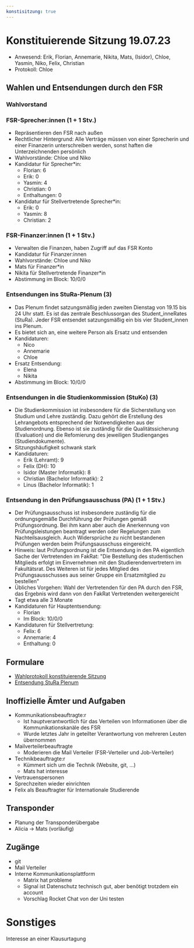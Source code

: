 ```yaml
---
konstisitzung: true
---
```


# Konstituierende Sitzung 19.07.23

- Anwesend: Erik, Florian, Annemarie, Nikita, Mats, (Isidor), Chloe, Yasmin, Niko, Felix, Christian
- Protokoll: Chloe

## Wahlen und Entsendungen durch den FSR

### Wahlvorstand

### FSR-Sprecher:innen (1 + 1 Stv.)

- Repräsentieren den FSR nach außen
- Rechtlicher Hintergrund: Alle Verträge müssen von einer Sprecherin und einer Finanzerin unterschreiben werden, sonst haften die Unterzeichnenden persönlich
- Wahlvorstände: Chloe und Niko
- Kandidatur für Sprecher\*in:
  - Florian: 6
  - Erik: 0
  - Yasmin: 4
  - Christian: 0
  - Enthaltungen: 0
- Kandidatur für Stellvertretende Sprecher\*in:
  - Erik: 0
  - Yasmin: 8
  - Christian: 2

### FSR-Finanzer:innen (1 + 1 Stv.)

- Verwalten die Finanzen, haben Zugriff auf das FSR Konto
- Kandidatur für Finanzer:innen
- Wahlvorstände: Chloe und Niko
- Mats für Finanzer\*in
- Nikita für Stellvertretende Finanzer\*in
- Abstimmung im Block: 10/0/0

### Entsendungen ins StuRa-Plenum (3)

- Das Plenum findet satzungsmäßig jeden zweiten Dienstag von 19.15 bis 24 Uhr statt. Es ist das zentrale Beschlussorgan des Student_inneRates (StuRa). Jeder FSR entsendet satzungsmäßig ein bis vier Student_innen ins Plenum.
- Es bietet sich an, eine weitere Person als Ersatz und entsenden
- Kandidaturen:
  - Nico
  - Annemarie
  - Chloe
- Ersatz Entsendung:
  - Elena
  - Nikita
- Abstimmung im Block: 10/0/0

### Entsendungen in die Studienkommission (StuKo) (3)

- Die Studienkommission ist insbesondere für die Sicherstellung von Studium und Lehre zuständig. Dazu gehört die Erstellung des Lehrangebots entsprechend der Notwendigkeiten aus der Studienordnung. Ebenso ist sie zuständig für die Qualitätssicherung (Evaluation) und die Refomierung des jeweiligen Studienganges (Studiendokumente).
- Sitzungshäufigkeit schwank stark
- Kandidaturen:
  - Erik (Lehramt): 9
  - Felix (DH): 10
  - Isidor (Master Informatik): 8
  - Christian (Bachelor Informatik): 2
  - Linus (Bachelor Informatik): 1

### Entsendung in den Prüfungsausschuss (PA) (1 + 1 Stv.)

- Der Prüfungsausschuss ist insbesondere zuständig für die ordnungsgemäße Durchführung der Prüfungen gemäß Prüfungsordnung. Bei ihm kann aber auch die Anerkennung von Prüfungsleistungen beantragt werden oder Regelungen zum Nachteilsausgleich. Auch Widersprüche zu nicht bestandenen Prüfungen werden beim Prüfungsausschuss eingereicht.
- Hinweis: laut Prüfungsordnung ist die Entsendung in den PA eigentlich Sache der Vertretenden im FakRat: "Die Bestellung des studentischen Mitglieds erfolgt im Einvernehmen mit den Studierendenvertretern im Fakultätsrat. Des Weiteren ist für jedes Mitglied des Prüfungsausschusses aus seiner Gruppe ein Ersatzmitglied zu bestellen"
- Übliches Vorgehen: Wahl der Vertretenden für den PA durch den FSR, das Ergebnis wird dann von den FakRat Vertretenden weitergereicht
- Tagt etwa alle 3 Monate
- Kandidaturen für Hauptentsendung:
  - Florian
  - Im Block: 10/0/0
- Kandidaturen für Stellvertretung:
  - Felix: 6
  - Annemarie: 4
  - Enthaltung: 0

## Formulare

- [Wahlprotokoll konstituierende Sitzung](https://stura.uni-leipzig.de/files/public/formulare/wahlprotokoll_konstituierende_fsr-sitzungen.pdf)
- [Entsendung StuRa Plenum](https://stura.uni-leipzig.de/files/public/formulare/plenum_entsendung.pdf)

## Inoffizielle Ämter und Aufgaben

- Kommunikationsbeauftragte:r
  - Ist hauptverantwortlich für das Verteilen von Informationen über die Kommunikationskanäle des FSR
  - Wurde letztes Jahr in geteilter Verantwortung von mehreren Leuten übernommen
- Mailverteilerbeauftragte
  - Moderieren die Mail Verteiler (FSR-Verteiler und Job-Verteiler)
- Technikbeauftragte:r
  - Kümmert sich um die Technik (Website, git, ...)
  - Mats hat interesse
- Vertrauenspersonen
- Sprechzeiten wieder einrichten
- Felix als Beauftragter für Internationale Studierende

## Transponder

- Planung der Transponderübergabe
- Alicia -> Mats (vorläufig)

## Zugänge

- git
- Mail Verteiler
- Interne Kommunikationsplattform
  - Matrix hat probleme
  - Signal ist Datenschutz technisch gut, aber benötigt trotzdem ein account
  - Vorschlag Rocket Chat von der Uni testen

# Sonstiges

Interesse an einer Klausurtagung

